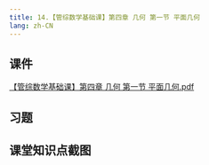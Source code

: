 ```yaml
---
title: 14.【管综数学基础课】第四章 几何 第一节 平面几何
lang: zh-CN
---
```


## 课件
[【管综数学基础课】第四章 几何 第一节 平面几何.pdf](/math%2F1.%E6%95%B0%E5%AD%A6-%E5%9F%BA%E7%A1%80%E7%9F%A5%E8%AF%86%2F14.%E3%80%90%E7%AE%A1%E7%BB%BC%E6%95%B0%E5%AD%A6%E5%9F%BA%E7%A1%80%E8%AF%BE%E3%80%91%E7%AC%AC%E5%9B%9B%E7%AB%A0%20%E5%87%A0%E4%BD%95%20%E7%AC%AC%E4%B8%80%E8%8A%82%20%E5%B9%B3%E9%9D%A2%E5%87%A0%E4%BD%95%2F%E3%80%90%E7%AE%A1%E7%BB%BC%E6%95%B0%E5%AD%A6%E5%9F%BA%E7%A1%80%E8%AF%BE%E3%80%91%E7%AC%AC%E5%9B%9B%E7%AB%A0%20%E5%87%A0%E4%BD%95%20%E7%AC%AC%E4%B8%80%E8%8A%82%20%E5%B9%B3%E9%9D%A2%E5%87%A0%E4%BD%95.pdf)


## 习题


## 课堂知识点截图



